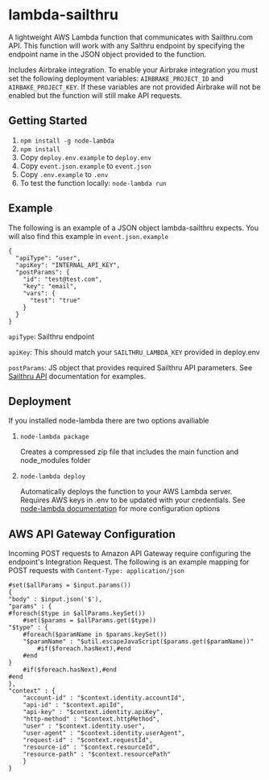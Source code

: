 # lambda-sailthru
A lightweight AWS Lambda function that communicates with Sailthru.com API. This function will work with any Salthru endpoint by specifying the endpoint name in the JSON object provided to the function.

Includes Airbrake integration. To enable your Airbrake integration you must set the following deployment variables: `AIRBRAKE_PROJECT_ID` and `AIRBAKE_PROJECT_KEY`. If these variables are not provided Airbrake will not be enabled but the function will still make API requests.

## Getting Started
1. `npm install -g node-lambda`
2. `npm install`
3. Copy `deploy.env.example` to `deploy.env`
4. Copy `event.json.example` to `event.json`
5. Copy `.env.example` to `.env`
3. To test the function locally: `node-lambda run`

## Example
The following is an example of a JSON object lambda-sailthru expects. You will also find this example in `event.json.example`
```
{
  "apiType": "user",
  "apiKey": "INTERNAL_API_KEY",
  "postParams": {
    "id": "test@test.com",
    "key": "email",
    "vars": {
      "test": "true"
    }
  }
}
```
`apiType`: Sailthru endpoint

`apiKey`: This should match your `SAILTHRU_LAMBDA_KEY` provided in deploy.env

`postParams`: JS object that provides required Sailthru API parameters. See [Sailthru API](https://getstarted.sailthru.com/new-for-developers-overview/api/api-overview/) documentation for examples.

## Deployment
If you installed node-lambda there are two options availiable

1. `node-lambda package`

    Creates a compressed zip file that includes the main function and node_modules folder
2. `node-lambda deploy`

    Automatically deploys the function to your AWS Lambda server. Requires AWS keys in .env to be updated with your credentials. See [node-lambda documentation](https://github.com/motdotla/node-lambda) for more configuration options

## AWS API Gateway Configuration
Incoming POST requests to Amazon API Gateway require configuring the endpoint's Integration Request. The following is an example mapping for POST requests with `Content-Type: application/json`
```
#set($allParams = $input.params())
{
"body" : $input.json('$'),
"params" : {
#foreach($type in $allParams.keySet())
    #set($params = $allParams.get($type))
"$type" : {
    #foreach($paramName in $params.keySet())
    "$paramName" : "$util.escapeJavaScript($params.get($paramName))"
        #if($foreach.hasNext),#end
    #end
}
    #if($foreach.hasNext),#end
#end
},
"context" : {
    "account-id" : "$context.identity.accountId",
    "api-id" : "$context.apiId",
    "api-key" : "$context.identity.apiKey",
    "http-method" : "$context.httpMethod",
    "user" : "$context.identity.user",
    "user-agent" : "$context.identity.userAgent",
    "request-id" : "$context.requestId",
    "resource-id" : "$context.resourceId",
    "resource-path" : "$context.resourcePath"
    }
}
```
